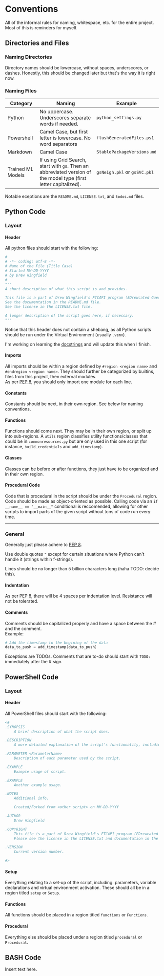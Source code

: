 # Conventions
All of the informal rules for naming, whitespace, etc. for the entire project.
Most of this is reminders for myself.

## Directories and Files
### Naming Directories
Directory names should be lowercase, without spaces, underscores, or dashes.
Honestly, this should be changed later but that's the way it is right now.

### Naming Files
Category | Naming | Example |
-|-|-
Python | No uppercase. Underscores separate words if needed. | `python_settings.py`
Powershell | Camel Case, but first letter is lowercase. No word separators | `flushGeneratedFiles.ps1`
Markdown | Camel Case | `StablePackageVersions.md`
Trained ML Models | If using Grid Search, start with `gs`. Then an abbreviated version of the model type (first letter capitalized). | `gsNeigh.pkl` or `gsSVC.pkl`

Notable eceptions are the `README.md`, `LICENSE.txt`, and `todos.md` files.

## Python Code

### Layout

#### Header
All python files should start with the following:
```python
#
# -*- coding: utf-8 -*-
# Name of the File (Title Case)
# Started MM-DD-YYYY
# by Drew Wingfield
#
"""
A short description of what this script is and provides.

This file is a part of Drew Wingfield's FTCAPI program (EDrewcated Guesser).
See the documentation in the README.md file.
See the license in the LICENSE.txt file.

A longer description of the script goes here, if necessary.
"""
```
Notice that this header does not contain a shebang, as all Python scripts should be run under the Virtual Environment (usually `.venv`).

I'm working on learning the [docstrings](https://peps.python.org/pep-0257/) and will update this when I finish.

#### Imports
All imports should be within a region defined by `#region <region name>` and `#endregion <region name>`. They should further be categorized by builtins, files from this project, then external modules. \
As per [PEP 8](https://peps.python.org/pep-0008), you should only import one module for each line.

#### Constants
Constants should be next, in their own region. See below for naming conventions.

#### Functions
Functions should come next. They may be in their own region, or split up into sub-regions. A `utils` region classifies utility functions/classes that could be in `commonresources.py` but are only used in this one script (for instance, `build_credentials` and `add_timestamp`).

#### Classes
Classes can be before or after functions, they just have to be organized and in their own region.

#### Procedural Code
Code that is procedural in the script should be under the `Procedural` region. Code should be made as object-oriented as possible. Calling code via an `if __name__ == "__main__"` conditional is reccomended, allowing for other scripts to import parts of the given script without tons of code run every time.

---

### General
Generally just please adhere to [PEP 8](https://peps.python.org/pep-0008).

Use double quotes `"` except for certain situations where Python can't handle it (strings within f-strings).

Lines should be no longer than 5 billion characters long (haha TODO: decide this).

#### Indentation
As per [PEP 8](https://peps.python.org/pep-0008/#indentation), there will be 4 spaces per indentation level. Resistance will not be tolerated.


#### Comments
Comments should be capitalized properly and have a space between the # and the comment.\
Example:
```python
# Add the timestamp to the begining of the data
data_to_push = add_timestamp(data_to_push)
```
Exceptions are TODOs. Comments that are to-do should start with ```TODO: ``` immediately after the # sign.


## PowerShell Code

### Layout

#### Header
All PowerShell files should start with the following:
```powershell
<#
.SYNOPSIS
    A brief description of what the script does.

.DESCRIPTION
    A more detailed explanation of the script's functionality, including its purpose and how it works.

.PARAMETER <ParameterName>
    Description of each parameter used by the script.

.EXAMPLE
    Example usage of script.

.EXAMPLE
    Another example usage.

.NOTES
    Additional info.

    Created/Forked from <other script> on MM-DD-YYYY

.AUTHOR
    Drew Wingfield

.COPYRIGHT
    This file is a part of Drew Wingfield's FTCAPI program (EDrewcated Guesser).
    Please see the license in the LICENSE.txt and documentation in the README.md file.

.VERSION
    Current version number.

#>
```

#### Setup
Everything relating to a set-up of the script, including: parameters, variable declarations and virtual environment activation.
These should all be in a region titled `setup` or `Setup`.

#### Functions
All functions should be placed in a region titled `functions` or `Functions`.

#### Procedural
Everything else should be placed under a region titled `procedural` or `Procedural`.

## BASH Code
Insert text here.

